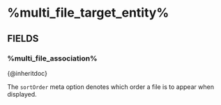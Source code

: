# %multi_file_target_entity%

## FIELDS

### %multi_file_association%

{@inheritdoc}

The ``sortOrder`` meta option denotes which order a file is to appear when displayed.
